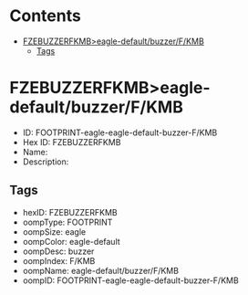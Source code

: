 



Contents
========

* [FZEBUZZERFKMB>eagle-default/buzzer/F/KMB](#fzebuzzerfkmbeagle-defaultbuzzerfkmb)
	* [Tags](#tags)

# FZEBUZZERFKMB>eagle-default/buzzer/F/KMB

- ID: FOOTPRINT-eagle-eagle-default-buzzer-F/KMB
- Hex ID: FZEBUZZERFKMB
- Name: 
- Description: 

## Tags

- hexID: FZEBUZZERFKMB
- oompType: FOOTPRINT
- oompSize: eagle
- oompColor: eagle-default
- oompDesc: buzzer
- oompIndex: F/KMB
- oompName: eagle-default/buzzer/F/KMB
- oompID: FOOTPRINT-eagle-eagle-default-buzzer-F/KMB
